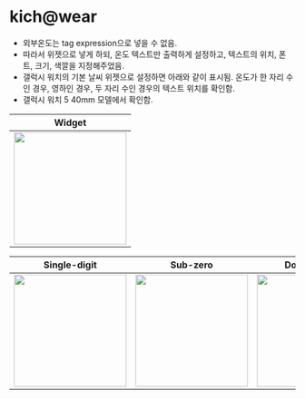 # kich@wear

- 외부온도는 tag expression으로 넣을 수 없음. 
- 따라서 위젯으로 넣게 하되, 온도 텍스트만 출력하게 설정하고, 텍스트의 위치, 폰트, 크기, 색깔을 지정해주었음. 
- 갤럭시 워치의 기본 날씨 위젯으로 설정하면 아래와 같이 표시됨. 온도가 한 자리 수인 경우, 영하인 경우, 두 자리 수인 경우의 텍스트 위치를 확인함. 
- 갤럭시 워치 5 40mm 모델에서 확인함. 

| Widget |
| --- |
| <img src="https://user-images.githubusercontent.com/93939472/219828936-fd98f731-20a1-48ef-bd02-fe65cb5ea8f6.png" width="198"> |

| Single-digit | Sub-zero | Double-digit |
| --- | --- | --- |
| <img src="https://user-images.githubusercontent.com/93939472/219828937-8d91ab38-15e7-4138-b7a5-e3af787ae75f.png" width="198"> | <img src="https://user-images.githubusercontent.com/93939472/219828938-52708483-a029-4fd5-bf66-d004dc68098f.png" width="198"> | <img src="https://user-images.githubusercontent.com/93939472/219828940-51de77b1-a6ee-4d60-952d-97b64499daaf.png" width="198"> |
